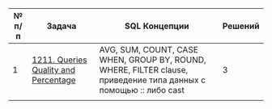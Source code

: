 |№ п/п| Задача | SQL Концепции |  Решений |
|-----|--------|---------------|-------------------------------|
|1|[1211. Queries Quality and Percentage](1211.%20Queries%20Quality%20and%20Percentage.md)|AVG, SUM, COUNT, CASE WHEN, GROUP BY, ROUND, WHERE, FILTER clause, приведение типа данных с помощью :: либо cast|3|
||||
